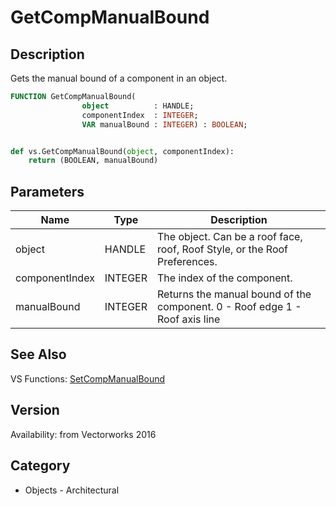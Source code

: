 # GetCompManualBound

## Description
Gets the manual bound of a component in an object.

```pascal
FUNCTION GetCompManualBound(
				object          : HANDLE;
				componentIndex  : INTEGER;
				VAR manualBound : INTEGER) : BOOLEAN;
```

```python

def vs.GetCompManualBound(object, componentIndex):
    return (BOOLEAN, manualBound)
```

## Parameters
|Name|Type|Description|
|---|---|---|
|object|HANDLE|The object. Can be a roof face, roof, Roof Style, or the Roof Preferences.|
|componentIndex|INTEGER|The index of the component.|
|manualBound|INTEGER|Returns the manual bound of the component.  0 - Roof edge 1 - Roof axis line|

## See Also
VS Functions:
[SetCompManualBound](SetCompManualBound.md)

## Version
Availability: from Vectorworks 2016
## Category
* Objects - Architectural

